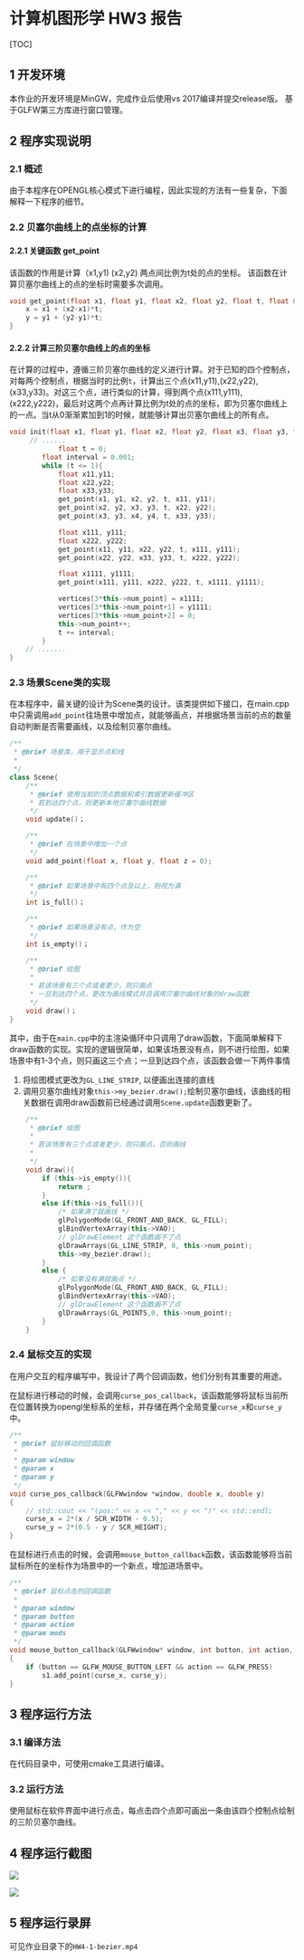# 计算机图形学 HW3 报告

[TOC]

## 1 开发环境

本作业的开发环境是MinGW，完成作业后使用vs 2017编译并提交release版。
基于GLFW第三方库进行窗口管理。

## 2 程序实现说明

### 2.1 概述

由于本程序在OPENGL核心模式下进行编程，因此实现的方法有一些复杂，下面解释一下程序的细节。


### 2.2 贝塞尔曲线上的点坐标的计算

#### 2.2.1 关键函数 get_point

该函数的作用是计算（x1,y1) (x2,y2) 两点间比例为t处的点的坐标。 该函数在计算贝塞尔曲线上的点的坐标时需要多次调用。

```cpp
void get_point(float x1, float y1, float x2, float y2, float t, float & x, float & y){
    x = x1 + (x2-x1)*t;
    y = y1 + (y2-y1)*t;
}
```

#### 2.2.2 计算三阶贝塞尔曲线上的点的坐标

在计算的过程中，遵循三阶贝塞尔曲线的定义进行计算。对于已知的四个控制点，对每两个控制点，根据当时的比例`t`，计算出三个点(x11,y11),(x22,y22),(x33,y33)。对这三个点，进行类似的计算，得到两个点(x111,y111),(x222,y222)，最后对这两个点再计算比例为t处的点的坐标，即为贝塞尔曲线上的一点。当t从0渐渐累加到1的时候，就能够计算出贝塞尔曲线上的所有点。

```c++
void init(float x1, float y1, float x2, float y2, float x3, float y3, float x4, float y4){
     // ......
            float t = 0;
        float interval = 0.001; 
        while (t <= 1){
            float x11,y11;
            float x22,y22;
            float x33,y33;
            get_point(x1, y1, x2, y2, t, x11, y11);
            get_point(x2, y2, x3, y3, t, x22, y22);
            get_point(x3, y3, x4, y4, t, x33, y33);

            float x111, y111;
            float x222, y222;
            get_point(x11, y11, x22, y22, t, x111, y111);
            get_point(x22, y22, x33, y33, t, x222, y222);

            float x1111, y1111;
            get_point(x111, y111, x222, y222, t, x1111, y1111);

            vertices[3*this->num_point] = x1111;
            vertices[3*this->num_point+1] = y1111;
            vertices[3*this->num_point+2] = 0;
            this->num_point++;
            t += interval;
        }
    // .......
}
```

### 2.3 场景Scene类的实现

在本程序中，最关键的设计为Scene类的设计。该类提供如下接口，在main.cpp中只需调用`add_point`往场景中增加点，就能够画点，并根据场景当前的点的数量自动判断是否需要画线，以及绘制贝塞尔曲线。

```c++
/**
 * @brief 场景类，用于显示点和线
 * 
 */
class Scene{
    /**
     * @brief 使用当前的顶点数据和索引数据更新缓冲区
     * 若到达四个点，则更新本地贝塞尔曲线数据
     */
    void update()；

    /**
     * @brief 在场景中增加一个点
     */
    void add_point(float x, float y, float z = 0);

    /**
     * @brief 如果场景中有四个点及以上，则视为满
     */
    int is_full()；

    /**
     * @brief 如果场景没有点，作为空
     */
    int is_empty()；

    /**
     * @brief 绘图
     * 
     * 若该场景有三个点或者更少，则只画点
     * 一旦到达四个点，更改为画线模式并且调用贝塞尔曲线对象的draw函数
     */
    void draw()；
}
```



其中，由于在`main.cpp`中的主渲染循环中只调用了draw函数，下面简单解释下draw函数的实现。实现的逻辑很简单，如果该场景没有点，则不进行绘图，如果场景中有1-3个点，则只画这三个点；一旦到达四个点，该函数会做一下两件事情

1. 将绘图模式更改为`GL_LINE_STRIP`, 以便画出连接的直线
2. 调用贝塞尔曲线对象`this->my_bezier.draw();`绘制贝塞尔曲线，该曲线的相关数据在调用draw函数前已经通过调用`Scene.update`函数更新了。

```c++
    /**
     * @brief 绘图
     * 
     * 若该场景有三个点或者更少，则只画点，否则画线
     * 
     */
    void draw(){
        if (this->is_empty()){
            return ;
        }
        else if(this->is_full()){
            /* 如果满了就画线 */
            glPolygonMode(GL_FRONT_AND_BACK, GL_FILL);
            glBindVertexArray(this->VAO);
            // glDrawElement 这个函数画不了点
            glDrawArrays(GL_LINE_STRIP, 0, this->num_point);
            this->my_bezier.draw();
        }
        else {
            /* 如果没有满就画点 */
            glPolygonMode(GL_FRONT_AND_BACK, GL_FILL);
            glBindVertexArray(this->VAO);
            // glDrawElement 这个函数画不了点
            glDrawArrays(GL_POINTS,0, this->num_point);
        }
    }
```

### 2.4 鼠标交互的实现

在用户交互的程序编写中，我设计了两个回调函数，他们分别有其重要的用途。

在鼠标进行移动的时候，会调用`curse_pos_callback`，该函数能够将鼠标当前所在位置转换为opengl坐标系的坐标，并存储在两个全局变量`curse_x`和`curse_y`中。

```c++
/**
 * @brief 鼠标移动的回调函数
 * 
 * @param window 
 * @param x 
 * @param y 
 */
void curse_pos_callback(GLFWwindow *window, double x, double y)
{
    // std::cout << "(pos:" << x << "," << y << ")" << std::endl;
    curse_x = 2*(x / SCR_WIDTH - 0.5);
    curse_y = 2*(0.5 - y / SCR_HEIGHT);
}
```

在鼠标进行点击的时候，会调用`mouse_button_callback`函数，该函数能够将当前鼠标所在的坐标作为场景中的一个新点，增加进场景中。

```c++
/**
 * @brief 鼠标点击的回调函数
 * 
 * @param window 
 * @param button 
 * @param action 
 * @param mods 
 */
void mouse_button_callback(GLFWwindow* window, int button, int action, int mods)
{
    if (button == GLFW_MOUSE_BUTTON_LEFT && action == GLFW_PRESS)
        s1.add_point(curse_x, curse_y);
}
```




## 3 程序运行方法

### 3.1 编译方法

在代码目录中，可使用cmake工具进行编译。

### 3.2 运行方法

使用鼠标在软件界面中进行点击，每点击四个点即可画出一条由该四个控制点绘制的三阶贝塞尔曲线。

## 4 程序运行截图

![](https://lh3.googleusercontent.com/--w90g0lvjwM/WxPMJeeHE_I/AAAAAAAAIIs/EQdscHcBwGwM6WPzAOieqnf78Ouj3HhXQCHMYCw/s0/hw4-1-bezier_2018-06-03_19-08-21.png)

![](C:/Users/walke/AppData/Local/Temp/1528024135750.png)


## 5 程序运行录屏

可见作业目录下的`HW4-1-bezier.mp4`